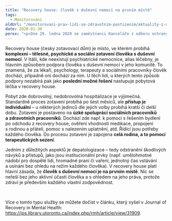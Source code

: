 ```yaml
---
title: "Recovery house: člověk s duševní nemocí na prvním místě"
tags:
  - Monitorování
oldUrl: "/monitorovani-prav-lidi-se-zdravotnim-postizenim/aktuality-z-monitorovani/aktuality-z-monitorovani-2020/recovery-house-clovek-s-dusevni-nemoci-na-prvnim-miste/"
date: 2020-01-30
perex: "<p>Dne 29. ledna 2020 se zaměstnanci Kanceláře z odboru ochrany práv osob se zdravotním postižením zúčastnili semináře „Recovery house jako nástroj destigmatizace“. Na toto téma přednášeli Paul Baker (zakládající člen skupiny Hearing Voices a Intervoice) a také John Jenkins z International Mental Health Collaborating Network. Seminář proběhl v Brně v rámci projektu Podpora vzniku Center duševního zdraví I.  </p>"
---
```


<!-- imported from the old website -->

<p>Recovery house (česky zotavovací dům) je místo, ve kterém probíhá <b>komplexní – tělesné, psychické a sociální zotavení člověka s duševní nemocí</b>. V Itálii, kde neexistují psychiatrické nemocnice, alias léčebny, je hlavním způsobem podpora člověka s duševní nemocí v jeho komunitě. To znamená, že za lékaři, psychology, terapeuty a sociálními pracovníky člověk dochází, případně oni dochází za ním. U těch lidí, u kterých tento způsob podpory nezabírá pak jako <b>poslední možné řešení</b> nastupuje pobytová léčba v recovery house.</p> <p>Pobyt zde dobrovolný, nedobrovolná hospitalizace je výjimečná. Standardně proces zotavení probíhá po šest měsíců, ale <b>přístup je individuální</b> – u některých jedinců dle jejich volby probíhá kratší či delší dobu. Zotavení je postaveno na <b>úzké spolupráci sociálních pracovníků a zdravotních pracovníků</b>. Dochází zde např. k pomoci s řešením bydlení po odchodu z recovery house, ověření vhodnosti medikace, propojení s rodinou a přáteli, pomoc s nalezením uplatnění, atd. Řídící jsou potřeby každého člověka. Do procesu zotavení je zapojena <b>celá rodina, a to pomocí terapeutických sezení</b>.</p> <p>Jedním z důležitých aspektů je depatologizace – tedy odstranění škodlivých návyků a přístupů, jako jsou institucionální prvky (např. umělohmotné nádobí pro dospělé lidi, hromadné praní či vaření, jednotný čas vstávání a usínání bez ohledu na režim každého člověka). V recovery house platí hlavní zásada, že <b>člověk s duševní nemocí je na prvním místě</b>. Nic se neřeší bez jeho aktivní účasti člověka a s ohledem na jeho práva, protože zdraví je především každého vlastní zodpovědnost. </p> <p> </p> <p>Více o tomto typu služby se můžete dočíst v článku, který vyšel v Journal of Recovery in Mental Health: <a href="https://jps.library.utoronto.ca/index.php/rmh/article/view/31909" target="_blank">https://jps.library.utoronto.ca/index.php/rmh/article/view/31909</a>.    </p>
